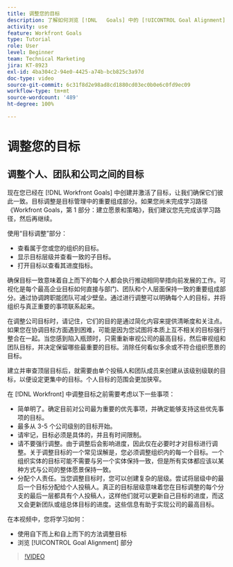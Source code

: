```yaml
---
title: 调整您的目标
description: 了解如何浏览 [!DNL   Goals] 中的 [!UICONTROL Goal Alignment] 页面。
activity: use
feature: Workfront Goals
type: Tutorial
role: User
level: Beginner
team: Technical Marketing
jira: KT-8923
exl-id: 4ba304c2-94e0-4425-a74b-bcb825c3a97d
doc-type: video
source-git-commit: 6c31f8d2e98ad8cd1880cd03ec0b0e6c0fd9ec09
workflow-type: tm+mt
source-wordcount: '489'
ht-degree: 100%

---
```


# 调整您的目标

## 调整个人、团队和公司之间的目标

现在您已经在 [!DNL Workfront Goals] 中创建并激活了目标，让我们确保它们彼此一致。目标调整是目标管理中的重要组成部分。如果您尚未完成学习路径《Workfront Goals，第 1 部分：建立愿景和策略》，我们建议您先完成该学习路径，然后再继续。

<!--Insert link to LP 1, above -->

使用“目标调整”部分：

* 查看属于您或您的组织的目标。
* 显示目标层级并查看一致的子目标。
* 打开目标以查看其进度指标。

确保目标一致意味着自上而下的每个人都会执行推动相同举措向前发展的工作。可视化是每个最高企业目标如何直接与部门、团队和个人层面保持一致的重要组成部分。通过协调跨职能团队可减少壁垒。通过进行调整可以明确每个人的目标，并将组织与真正重要的事项联系起来。

在调整公司目标时，请记住，它们的目的是通过简化内容来提供清晰度和关注点。如果您在协调目标方面遇到困难，可能是因为您试图将本质上互不相关的目标强行整合在一起。当您感到陷入瓶颈时，只需重新审视公司的最高目标，然后审视组和团队目标，并决定保留哪些最重要的目标。消除任何看似多余或不符合组织愿景的目标。

建立并审查顶层目标后，就需要由单个投稿人和团队成员来创建从该级别级联的目标，以便设定更集中的目标。个人目标的范围会更加狭窄。

<!-- Pro-tips graphic -->

在 [!DNL Workfront] 中调整目标之前需要考虑以下一些事项：

* 简单明了。确定目前对公司最为重要的优先事项，并确定能够支持这些优先事项的目标。
* 最多从 3-5 个公司级别的目标开始。
* 请牢记，目标必须是具体的，并且有时间限制。
* 请不要强行调整。由于调整后会影响进度，因此仅在必要时才对目标进行调整。关于调整目标的一个常见误解是，您必须调整组织内的每一个目标。一个组织实体的目标可能不需要与另一个实体保持一致，但是所有实体都应该以某种方式与公司的整体愿景保持一致。
* 分配个人责任。当您调整目标时，您可以创建复杂的层级。尝试将层级中的最后一个目标分配给个人投稿人。真正的目标层级意味着您在目标调整的每个分支的最后一层都具有个人投稿人，这样他们就可以更新自己目标的进度，而这又会更新团队或组总体目标的进度。这些信息有助于实现公司的最高目标。

在本视频中，您将学习如何：

* 使用自下而上和自上而下的方法调整目标
* 浏览 [!UICONTROL Goal Alignment] 部分

>[!VIDEO](https://video.tv.adobe.com/v/335195/?quality=12&learn=on)
